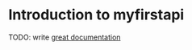 # Introduction to myfirstapi

TODO: write [great documentation](http://jacobian.org/writing/what-to-write/)
